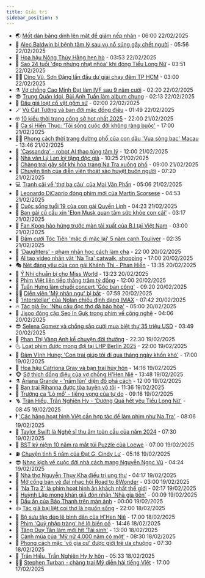 ```yaml
---
title: Giải trí
sidebar_position: 5
---
```


<!-- vnexpress-giai-tri:START -->
- 🌏 [Mốt dán băng dính lên mặt để giảm nếp nhăn](https://vnexpress.net/mot-dan-bang-dinh-len-mat-de-giam-nep-nhan-4852017.html) - 06:00 22/02/2025
- 💫 [Alec Baldwin bị bệnh tâm lý sau vụ nổ súng gây chết người](https://vnexpress.net/alec-baldwin-bi-benh-tam-ly-sau-vu-no-sung-gay-chet-nguoi-4852650.html) - 05:56 22/02/2025
- 🌮 [Hoa hậu Nông Thúy Hằng hẹn hò](https://vnexpress.net/hoa-hau-nong-thuy-hang-hen-ho-4852670.html) - 03:53 22/02/2025
- 🧠 [Sao 24 tuổi &#39;đẹp nhưng nhạt nhòa&#39; khi đóng Tiểu Long Nữ](https://vnexpress.net/sao-24-tuoi-dep-nhung-nhat-nhoa-khi-dong-tieu-long-nu-4852642.html) - 03:51 22/02/2025
- 👨‍🏫 [Dino Vũ, Sơn Đặng lần đầu dự giải chạy đêm TP HCM](https://vnexpress.net/dino-vu-son-dang-lan-dau-du-giai-chay-dem-tp-hcm-4852453.html) - 03:00 22/02/2025
- ⚗️ [Vợ chồng Cao Minh Đạt làm IVF sau 9 năm cưới](https://vnexpress.net/vo-chong-cao-minh-dat-lam-ivf-sau-9-nam-cuoi-4852331.html) - 02:20 22/02/2025
- 😎 [Trung Quân Idol, Bùi Anh Tuấn làm album chung](https://vnexpress.net/trung-quan-idol-bui-anh-tuan-lam-album-chung-4852341.html) - 02:13 22/02/2025
- 🫣 [Đấu giá loạt cổ vật gốm sứ](https://vnexpress.net/dau-gia-loat-co-vat-gom-su-4851846.html) - 02:00 22/02/2025
- 🪄 [Vũ Cát Tường và bạn đời mặc đồng điệu](https://vnexpress.net/vu-cat-tuong-va-ban-doi-mac-dong-dieu-4850455.html) - 01:49 22/02/2025
- 🤓 [10 kiểu thời trang công sở hot nhất 2025](https://vnexpress.net/10-kieu-thoi-trang-cong-so-hot-nhat-2025-4851515.html) - 22:00 21/02/2025
- 🫶 [Ca sĩ Hiền Thục: &#39;Tôi sống cuộc đời không ràng buộc&#39;](https://vnexpress.net/ca-si-hien-thuc-toi-song-cuoc-doi-khong-rang-buoc-4846029.html) - 17:00 21/02/2025
- 🧑‍🏫 [Phong cách thời trang đường phố của con dâu &#39;Vua sòng bạc&#39; Macau](https://vnexpress.net/phong-cach-thoi-trang-duong-pho-cua-con-dau-vua-song-bac-macau-4852226.html) - 13:46 21/02/2025
- 🦄 [&#39;Cassandra&#39; - robot AI thao túng tâm lý](https://vnexpress.net/giai-tri/phim/thu-vien-phim/cassandra-772) - 12:00 21/02/2025
- 💫 [Nhà văn Lý Lan ký tặng độc giả](https://vnexpress.net/nha-van-ly-lan-ky-tang-doc-gia-4852458.html) - 10:25 21/02/2025
- 🎊 [Chàng trai gây sốt khi hóa trang Na Tra xuống phố](https://vnexpress.net/chang-trai-gay-sot-khi-hoa-trang-na-tra-xuong-pho-4852398.html) - 09:00 21/02/2025
- 👹 [Chuyện tình của diễn viên thoát sào huyệt buôn người](https://vnexpress.net/chuyen-tinh-cua-dien-vien-thoat-sao-huyet-buon-nguoi-4852187.html) - 07:20 21/02/2025
- 💻 [Tranh cãi về &#39;thơ ba câu&#39; của Mai Văn Phấn](https://vnexpress.net/tranh-cai-ve-tho-ba-cau-cua-mai-van-phan-4851959.html) - 05:06 21/02/2025
- 🤡 [Leonardo DiCaprio đóng phim mới của Martin Scorsese](https://vnexpress.net/leonardo-dicaprio-dong-phim-moi-cua-martin-scorsese-4852151.html) - 04:53 21/02/2025
- 🥰 [Cuộc sống tuổi 19 của con gái Quyền Linh](https://vnexpress.net/cuoc-song-tuoi-19-cua-con-gai-quyen-linh-4852073.html) - 04:23 21/02/2025
- 🚀 [Bạn gái cũ cầu xin &#39;Elon Musk quan tâm sức khỏe con cái&#39;](https://vnexpress.net/ban-gai-cu-cau-xin-elon-musk-quan-tam-suc-khoe-con-cai-4852154.html) - 03:17 21/02/2025
- 📝 [Fan Kpop hào hứng trước màn tái xuất của B.I tại Việt Nam](https://vnexpress.net/fan-kpop-hao-hung-truoc-man-tai-xuat-cua-b-i-tai-viet-nam-4852193.html) - 03:00 21/02/2025
- 🐲 [Đầm cưới Tóc Tiên &#39;mặc đi mặc lại&#39; 5 năm cạnh Touliver](https://vnexpress.net/dam-cuoi-toc-tien-mac-di-mac-lai-5-nam-canh-touliver-4851964.html) - 02:35 21/02/2025
- 🎃 [&#39;Daughters&#39; - phạm nhân học cách làm cha](https://vnexpress.net/giai-tri/phim/thu-vien-phim/daughters-771) - 22:00 20/02/2025
- 🤠 [AI tạo video nhân vật &#39;Na Tra&#39; catwalk, shopping](https://vnexpress.net/ai-tao-video-nhan-vat-na-tra-catwalk-shopping-4851815.html) - 17:00 20/02/2025
- 🎭 [Nét đáng yêu của con gái Khánh Thi - Phan Hiển](https://vnexpress.net/net-dang-yeu-cua-con-gai-khanh-thi-phan-hien-4850858.html) - 13:35 20/02/2025
- 🧰 [Ý Nhi chuẩn bị cho Miss World](https://vnexpress.net/y-nhi-chuan-bi-cho-miss-world-4851779.html) - 13:23 20/02/2025
- 🦍 [Phim Việt liên tiếp thắng trăm tỷ đồng](https://vnexpress.net/phim-viet-lien-tiep-thang-tram-ty-dong-4850327.html) - 12:00 20/02/2025
- 🌝 [Tuấn Hưng làm chuỗi concert &#39;Góc ban công&#39;](https://vnexpress.net/tuan-hung-lam-chuoi-concert-goc-ban-cong-4851737.html) - 09:20 20/02/2025
- 🧑‍💻 [Diễn viên &#39;Mỹ nhân ngư&#39; bị bắt](https://vnexpress.net/dien-vien-my-nhan-ngu-bi-bat-4851944.html) - 07:59 20/02/2025
- 🥸 [&#39;Interstellar&#39; của Nolan chiếu định dạng IMAX](https://vnexpress.net/interstellar-cua-nolan-chieu-dinh-dang-imax-4851899.html) - 07:42 20/02/2025
- 🔥 [Tác giả 9x: &#39;Nhu cầu đọc thơ đã bão hòa&#39;](https://vnexpress.net/tac-gia-9x-nhu-cau-doc-tho-da-bao-hoa-4849500.html) - 05:00 20/02/2025
- 🐎 [Jisoo đóng cặp Seo In Guk trong phim về công nghệ](https://vnexpress.net/jisoo-dong-cap-seo-in-guk-trong-phim-ve-cong-nghe-4851713.html) - 04:06 20/02/2025
- 😎 [Selena Gomez và chồng sắp cưới mua biệt thự 35 triệu USD](https://vnexpress.net/selena-gomez-va-chong-sap-cuoi-mua-biet-thu-35-trieu-usd-4851746.html) - 03:49 20/02/2025
- 🦄 [Phan Thị Vàng Anh kể chuyện đời thường](https://vnexpress.net/phan-thi-vang-anh-ke-chuyen-doi-thuong-4850557.html) - 22:30 19/02/2025
- 🌜 [Loạt phim được mong đợi tại LHP Berlin 2025](https://vnexpress.net/loat-phim-duoc-mong-doi-tai-lhp-berlin-2025-4851259.html) - 22:00 19/02/2025
- 🚦 [Đàm Vĩnh Hưng: &#39;Con trai giúp tôi đi qua tháng ngày khốn khó&#39;](https://vnexpress.net/dam-vinh-hung-con-trai-giup-toi-di-qua-thang-ngay-khon-kho-vnepre-4849840.html) - 17:00 19/02/2025
- 🧐 [Hoa hậu Catriona Gray và bạn trai hủy hôn](https://vnexpress.net/hoa-hau-catriona-gray-va-ban-trai-huy-hon-4851586.html) - 14:16 19/02/2025
- 🐵 [Sở thích đồng điệu của vợ chồng H&#39;Hen Niê](https://vnexpress.net/so-thich-dong-dieu-cua-vo-chong-h-hen-nie-4851419.html) - 13:48 19/02/2025
- ⚗️ [Ariana Grande - &#39;nấm lùn&#39; diện đồ phá cách](https://vnexpress.net/ariana-grande-nam-lun-dien-do-pha-cach-4851283.html) - 12:00 19/02/2025
- 👺 [Bạn trai Rihanna được tòa tuyên vô tội](https://vnexpress.net/ban-trai-rihanna-duoc-toa-tuyen-vo-toi-4851487.html) - 11:36 19/02/2025
- 🌊 [Trường ca &#39;Lò mổ&#39; - tiếng vọng của tự do](https://vnexpress.net/truong-ca-lo-mo-tieng-vong-cua-tu-do-4850657.html) - 09:18 19/02/2025
- 🪜 [Trần Hiểu, Trần Nghiên Hy - &#39;Dương Quá hết yêu Tiểu Long Nữ&#39;](https://vnexpress.net/tran-hieu-tran-nghien-hy-duong-qua-het-yeu-tieu-long-nu-4851450.html) - 08:45 19/02/2025
- 🕴 [&#39;Các hãng hoạt hình Việt cần hợp tác để làm phim như Na Tra&#39;](https://vnexpress.net/cac-hang-hoat-hinh-viet-can-hop-tac-de-lam-phim-nhu-na-tra-4850904.html) - 08:06 19/02/2025
- 💃 [Taylor Swift là Nghệ sĩ thu âm toàn cầu của năm 2024](https://vnexpress.net/taylor-swift-la-nghe-si-thu-am-toan-cau-cua-nam-2024-4851251.html) - 07:30 19/02/2025
- 🦄 [BST kỷ niệm 10 năm ra mắt túi Puzzle của Loewe](https://vnexpress.net/bst-ky-niem-10-nam-ra-mat-tui-puzzle-cua-loewe-4851342.html) - 07:00 19/02/2025
- ⛽️ [Chuyện tình 5 năm của Đạt G, Cindy Lư](https://vnexpress.net/chuyen-tinh-5-nam-cua-dat-g-cindy-lu-4851345.html) - 05:16 19/02/2025
- 😎 [Nhạc kịch về cuộc đời nhà cách mạng Nguyễn Ngọc Vũ](https://vnexpress.net/nhac-kich-ve-cuoc-doi-nha-cach-mang-nguyen-ngoc-vu-4851006.html) - 04:24 19/02/2025
- 🌊 [Nhà thơ Nguyễn Thụy Kha điều trị ung thư](https://vnexpress.net/nha-tho-nguyen-thuy-kha-dieu-tri-ung-thu-4851234.html) - 04:17 19/02/2025
- 🐲 [Mở cổng bán vé đại nhạc hội Road to 8Wonder](https://vnexpress.net/mo-cong-ban-ve-dai-nhac-hoi-road-to-8wonder-4851254.html) - 03:00 19/02/2025
- 💂 [&#39;Na Tra 2&#39; là phim hoạt hình ăn khách nhất thế giới](https://vnexpress.net/na-tra-2-la-phim-hoat-hinh-an-khach-nhat-the-gioi-4851223.html) - 02:17 19/02/2025
- 🙉 [Huỳnh Lập mong khán giả đón nhận &#39;Nhà gia tiên&#39;](https://vnexpress.net/huynh-lap-mong-khan-gia-don-nhan-nha-gia-tien-4851164.html) - 00:09 19/02/2025
- 💪 [Dấu ấn của Bảo Thanh trên màn ảnh](https://vnexpress.net/dau-an-cua-bao-thanh-tren-man-anh-4850885.html) - 00:00 19/02/2025
- 👍 [Tác giả bại liệt coi thơ là nguồn sống](https://vnexpress.net/tac-gia-bai-liet-coi-tho-la-nguon-song-4850824.html) - 22:00 18/02/2025
- 💪 [Bộ sưu tập dép lê bình dân của H&#39;Hen Niê](https://vnexpress.net/bo-suu-tap-dep-le-binh-dan-cua-h-hen-nie-4851034.html) - 17:00 18/02/2025
- 💄 [Phim &#39;Quỷ nhập tràng&#39; hé lộ biến cố](https://vnexpress.net/phim-quy-nhap-trang-he-lo-bien-co-4851132.html) - 14:46 18/02/2025
- 🦩 [Tăng Duy Tân làm mới hit &#39;Tái sinh&#39;](https://vnexpress.net/tang-duy-tan-lam-moi-hit-tai-sinh-4851050.html) - 13:00 18/02/2025
- 🥸 [Cảnh múa của &#39;Mỹ nữ 4.000 năm có một&#39;](https://vnexpress.net/canh-mua-cua-my-nu-4-000-nam-co-mot-4850959.html) - 08:30 18/02/2025
- 🧰 [Phong cách mặc &#39;vô gia cư&#39; được giới trẻ ưa chuộng](https://vnexpress.net/phong-cach-mac-vo-gia-cu-duoc-gioi-tre-ua-chuong-4850851.html) - 07:30 18/02/2025
- 💼 [Trần Hiểu, Trần Nghiên Hy ly hôn](https://vnexpress.net/tran-hieu-tran-nghien-hy-ly-hon-4850929.html) - 05:33 18/02/2025
- 🧑‍💻 [Stephen Turban - chàng trai Mỹ diễn hài tiếng Việt](https://vnexpress.net/stephen-turban-chang-trai-my-dien-hai-tieng-viet-4848563.html) - 17:00 17/02/2025<!-- vnexpress-giai-tri:END -->
